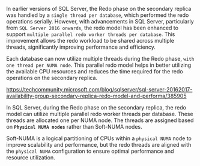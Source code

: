 In earlier versions of SQL Server, the Redo phase on the secondary replica was handled by a `single thread per database`, which performed the redo operations serially. However, with advancements in SQL Server, particularly from `SQL Server 2016 onwards`, the redo model has been enhanced to support `multiple parallel redo worker threads per database`. This improvement allows the redo workload to be shared across multiple threads, significantly improving performance and efficiency.

Each database can now utilize multiple threads during the Redo phase, `with one thread per NUMA node`. This parallel redo model helps in better utilizing the available CPU resources and reduces the time required for the redo operations on the secondary replica.

https://techcommunity.microsoft.com/blog/sqlserver/sql-server-20162017-availability-group-secondary-replica-redo-model-and-performa/385905


In SQL Server, during the Redo phase on the secondary replica, the redo model can utilize multiple parallel redo worker threads per database. These threads are allocated one per NUMA node. The threads are assigned based on **`Physical NUMA nodes`** rather than Soft-NUMA nodes.

Soft-NUMA is a logical partitioning of CPUs within a `physical NUMA` node to improve scalability and performance, but the redo threads are aligned with the `physical NUMA` configuration to ensure optimal performance and resource utilization.
